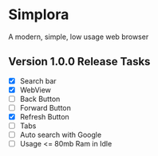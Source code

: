# Simplora
A modern, simple, low usage web browser

## Version 1.0.0 Release Tasks
- [x] Search bar
- [x] WebView
- [ ] Back Button
- [ ] Forward Button
- [x] Refresh Button
- [ ] Tabs
- [ ] Auto search with Google
- [ ] Usage <= 80mb Ram in Idle